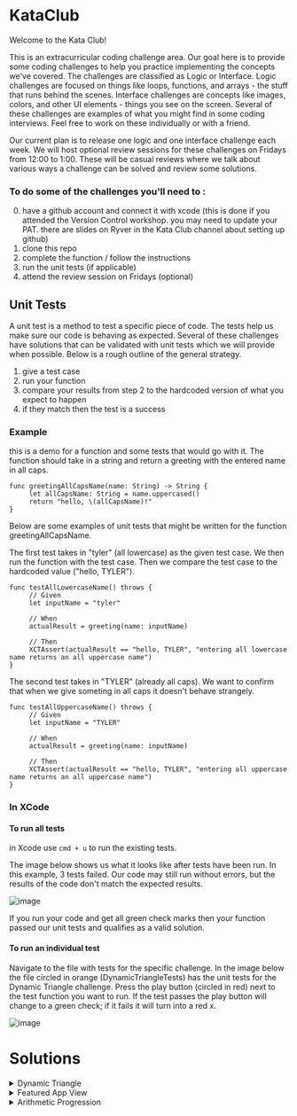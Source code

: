 # KataClub

Welcome to the Kata Club!

This is an extracurricular coding challenge area. Our goal here is to provide some coding challenges to help you practice implementing the concepts we've covered. The challenges are classified as Logic or Interface. Logic challenges are focused on things like loops, functions, and arrays - the stuff that runs behind the scenes. Interface challenges are concepts like images, colors, and other UI elements - things you see on the screen. Several of these challenges are examples of what you might find in some coding interviews. Feel free to work on these individually or with a friend. 

Our current plan is to release one logic and one interface challenge each week. We will host optional review sessions for these challenges on Fridays from 12:00 to 1:00. These will be casual reviews where we talk about various ways a challenge can be solved and review some solutions.

### To do some of the challenges you'll need to :
0. have a github account and connect it with xcode (this is done if you attended the Version Control workshop. you may need to update your PAT. there are slides on Ryver in the Kata Club channel about setting up github)
1. clone this repo
2. complete the function / follow the instructions
3. run the unit tests (if applicable)
4. attend the review session on Fridays (optional)

## Unit Tests
A unit test is a method to test a specific piece of code. The tests help us make sure our code is behaving as expected. Several of these challenges have solutions that can be validated with unit tests which we will provide when possible. Below is a rough outline of the general strategy.

1. give a test case
2. run your function
3. compare your results from step 2 to the hardcoded version of what you expect to happen
4. if they match then the test is a success


### Example 
this is a demo for a function and some tests that would go with it. The function should take in a string and return a greeting with the entered name in all caps. 

```
func greetingAllCapsName(name: String) -> String {
     let allCapsName: String = name.uppercased()
     return "hello, \(allCapsName)!"
}
```

Below are some examples of unit tests that might be written for the function greetingAllCapsName.

The first test takes in "tyler" (all lowercase) as the given test case. We then run the function with the test case. Then we compare the test case to the hardcoded value ("hello, TYLER").
```
func testAllLowercaseName() throws {
     // Given
     let inputName = "tyler"
     
     // When
     actualResult = greeting(name: inputName)
     
     // Then
     XCTAssert(actualResult == "hello, TYLER", "entering all lowercase name returns an all uppercase name")
}
```

The second test takes in "TYLER" (already all caps). We want to confirm that when we give someting in all caps it doesn't behave strangely.

```
func testAllUppercaseName() throws {
     // Given
     let inputName = "TYLER"
     
     // When
     actualResult = greeting(name: inputName)
     
     // Then
     XCTAssert(actualResult == "hello, TYLER", "entering all uppercase name returns an all uppercase name")
}
```

### In XCode
#### To run all tests

in Xcode use ```cmd + u``` to run the existing tests.

The image below shows us what it looks like after tests have been run. In this example, 3 tests failed. Our code may still run without errors, but the results of the code don't match the expected results.

![image](https://user-images.githubusercontent.com/47198432/150194114-92f24290-f23d-47e4-a786-5695ba5096fe.png)

If you run your code and get all green check marks then your function passed our unit tests and qualifies as a valid solution.


#### To run an individual test
Navigate to the file with tests for the specific challenge. In the image below the file circled in orange (DynamicTriangleTests) has the unit tests for the Dynamic Triangle challenge. Press the play button (circled in red) next to the test function you want to run. If the test passes the play button will change to a green check; if it fails it will turn into a red x.

![image](https://user-images.githubusercontent.com/47198432/150199364-c4a8e75b-6e29-4954-8f77-a86304754cc9.png)

# Solutions
<details> 
  <summary> Dynamic Triangle </summary>
 
  ### single loop
  ```
   func triangleOfOnes(with height: String) -> String {
        guard let height = Int(height), height > 0 else { return invalidInputText}
        
        if height == 1 {
            return "1"
        }
        
        var output = ""
        let numberOfRows = (height * 2) - 1
        
        for row in 1...numberOfRows {
            let numberOfOnes = row <= height ? row : (numberOfRows - row) + 1
            output.append(String(repeating: "1", count: numberOfOnes))
            
            if row < numberOfRows {
                output.append("\n")
            }
        }
        
        return output
    }
  ```
  
  ### two loops
  ```
  func triangleOfOnes(with height: String) -> String {
            
    guard let height: Int = Int(height) else {
        return invalidInputText
    }
    
    if height < 1 {
        return invalidInputText
    }
    
    if height == 1 {
        return "1"
    }
    
    var result = """
    """
    
    for i in 1...height{
        result += "\(String(repeating: "1", count: i))\n"
    }
    
    for i in (1..<height).reversed(){
        result += String(repeating: "1", count: i)
        if i != 1{
            result += "\n"
        }
    }
    
    return result
}
  ```
</details>

<details> 
  <summary> Featured App View </summary>
 
  ```
//This VStack holds the whole interface.
VStack {
    Image("GrandMountain")
        .resizable()
        .scaledToFit()
    
    //This HStack allows us to push the elements further to the left with a Spacer.
    HStack {
        
        //This VStack holds all of our text elements.
        VStack(alignment: .leading) {
            Text("FEATURED GAME")
                .font(.headline)
                .foregroundColor(.highContrastGray)
            Text("Grand Mountain Adventure")
                .font(.largeTitle)
                .fontWeight(.bold)
            //This line prevents the text getting cut off with a "..."
                .fixedSize(horizontal: false, vertical: true)
            Text("Carve up some powder in this stunning ski park.")
                .foregroundColor(.highContrastGray)
        }
        
        Spacer()
    }
    .padding()
}
//This clips the corners to be rounded.
.cornerRadius(15.0)
//The .background modifier lets us add colors and shadows that don't affect the rest of our view.
//I prefer .background over ZStacks/.frame, because it allows us to fit the content freely to itself and the screen.
.background {
    RoundedRectangle(cornerRadius: 15.0)
        .foregroundColor(.background)
        .shadow( radius: 15.0, x: 0.0, y: 8.0)
}
.padding()
  ```
</details>

<details> 
  <summary> Arithmetic Progression </summary>
 
  ```
  LOL nice try
  ```
</details>
